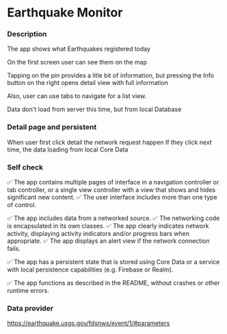 # Earthquake Monitor

### Description
The app shows what Earthquakes registered today

On the first screen user can see them on the map

Tapping on the pin provides a litle bit of information, but pressing the Info button on the right opens detail view with full information


Also, user can use tabs to navigate for a list view.

Data don't load from server this time, but from local Database


### Detail page and persistent
When user first click detail the network request happen
If they click next time, the data loading from local Core Data



### Self check

✅ The app contains multiple pages of interface in a navigation controller or tab controller, or a single view controller with a view that shows and hides significant new content.
✅ The user interface includes more than one type of control.


✅ The app includes data from a networked source. 
✅ The networking code is encapsulated in its own classes.
✅ The app clearly indicates network activity, displaying activity indicators and/or progress bars when appropriate.
✅ The app displays an alert view if the network connection fails.


✅ The app has a persistent state that is stored using Core Data or a service with local persistence capabilities (e.g. Firebase or Realm).


✅ The app functions as described in the README, without crashes or other runtime errors.



### Data provider
https://earthquake.usgs.gov/fdsnws/event/1/#parameters

